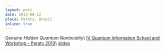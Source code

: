 ```yaml
---
layout: post
date: 2013-08-12
place: Paraty, Brazil
inline: true
---
```


*Genuine Hidden Quantum Nonlocality*\\
[IV Quantum Information School and Workshop - Paraty 2013](http://s391535452.onlinehome.us/Paraty13/en/Paraty2013.html)\\
<a href="{{'/assets/talks/2013_08_paraty.pdf' | relative_url }}" class="btn btn-sm z-depth-0" role="button">slides</a>
